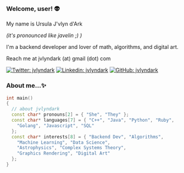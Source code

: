 ### Welcome, user! 👽

<p>My name is Ursula J'vlyn d'Ark</p>
<p><em>(it's pronounced like javelin ;) )</em></p>
<p>I'm a backend developer and lover of math, algorithms, and digital art.</p>
<p>Reach me at jvlyndark (at) gmail (dot) com</p>


[![Twitter: jvlyndark](https://img.shields.io/twitter/follow/jvlyndark?style=social)](https://twitter.com/jvlyndark)
[![Linkedin: jvlyndark](https://img.shields.io/badge/-jvlyndark-blue?style=flat-square&logo=Linkedin&logoColor=white&link=https://www.linkedin.com/in/jvlyndark/)](https://www.linkedin.com/in/jvlyndark/)
[![GitHub: jvlyndark](https://img.shields.io/github/followers/jvlyndark?label=follow%20%40jvlyndark&style=social)](https://github.com/jvlyndark)

### About me...✨

```cpp
int main()
{
  // about jvlyndark
  const char* pronouns[2] = { "She", "They" };
  const char* languages[7] = { "C++", "Java", "Python", "Ruby", 
    "Golang", "Javascript", "SQL"
  };
  const char* interests[8] = { "Backend Dev", "Algorithms",
    "Machine Learning", "Data Science",
    "Astrophysics", "Complex Systems Theory", 
    "Graphics Rendering", "Digital Art"
  };
}
```
